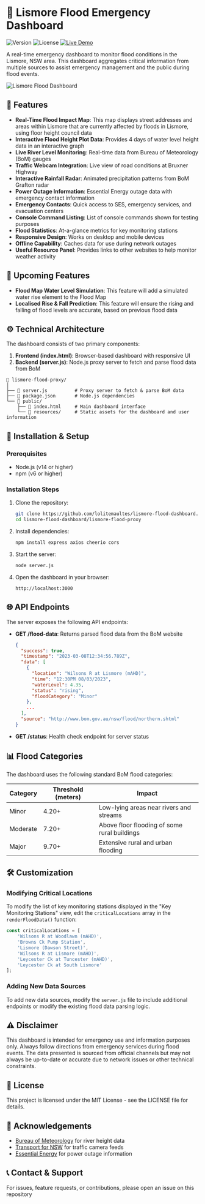 # 🌊 Lismore Flood Emergency Dashboard

![Version](https://img.shields.io/badge/version-2.0.0-blue)
![License](https://img.shields.io/badge/license-MIT-green)
[![Live Demo](https://img.shields.io/badge/View%20Live-Demo-brightgreen)](https://lismore-flood-dashboard.onrender.com)

A real-time emergency dashboard to monitor flood conditions in the Lismore, NSW area. This dashboard aggregates critical information from multiple sources to assist emergency management and the public during flood events.

![Lismore Flood Dashboard](https://github.com/user-attachments/assets/406417d6-c64b-4671-b318-690e95b34e34)


## 🚨 Features

- **Real-Time Flood Impact Map**: This map displays street addresses and areas within Lismore that are currently affected by floods in Lismore, using floor height council data
- **Interactive Flood Height Plot Data**: Provides 4 days of water level height data in an interactive graph
- **Live River Level Monitoring**: Real-time data from Bureau of Meteorology (BoM) gauges
- **Traffic Webcam Integration**: Live view of road conditions at Bruxner Highway
- **Interactive Rainfall Radar**: Animated precipitation patterns from BoM Grafton radar
- **Power Outage Information**: Essential Energy outage data with emergency contact information
- **Emergency Contacts**: Quick access to SES, emergency services, and evacuation centers
- **Console Command Listing**: List of console commands shown for testing purposes
- **Flood Statistics**: At-a-glance metrics for key monitoring stations
- **Responsive Design**: Works on desktop and mobile devices
- **Offline Capability**: Caches data for use during network outages
- **Useful Resource Panel**: Provides links to other websites to help monitor weather activity

## 👀 Upcoming Features
- **Flood Map Water Level Simulation**: This feature will add a simulated water rise element to the Flood Map
- **Localised Rise & Fall Prediction**: This feature will ensure the rising and falling of flood levels are accurate, based on previous flood data

## ⚙️ Technical Architecture

The dashboard consists of two primary components:

1. **Frontend (index.html)**: Browser-based dashboard with responsive UI
2. **Backend (server.js)**: Node.js proxy server to fetch and parse flood data from BoM

```
📁 lismore-flood-proxy/
│
├── 📄 server.js          # Proxy server to fetch & parse BoM data
├── 📄 package.json       # Node.js dependencies
└── 📁 public/            
    ├── 📄 index.html     # Main dashboard interface
    └── 📁 resources/     # Static assets for the dashboard and user information
```

## 🔧 Installation & Setup

### Prerequisites

- Node.js (v14 or higher)
- npm (v6 or higher)

### Installation Steps

1. Clone the repository:
   ```bash
   git clone https://github.com/lolitemaultes/lismore-flood-dashboard.git
   cd lismore-flood-dashboard/lismore-flood-proxy
   ```

2. Install dependencies:
   ```bash
   npm install express axios cheerio cors
   ```

3. Start the server:
   ```bash
   node server.js
   ```

4. Open the dashboard in your browser:
   ```
   http://localhost:3000
   ```

## 🌐 API Endpoints

The server exposes the following API endpoints:

- **GET /flood-data**: Returns parsed flood data from the BoM website
  ```json
  {
    "success": true,
    "timestamp": "2023-03-08T12:34:56.789Z",
    "data": [
      {
        "location": "Wilsons R at Lismore (mAHD)",
        "time": "12:30PM 08/03/2023",
        "waterLevel": 4.35,
        "status": "rising",
        "floodCategory": "Minor"
      },
      ...
    ],
    "source": "http://www.bom.gov.au/nsw/flood/northern.shtml"
  }
  ```

- **GET /status**: Health check endpoint for server status

## 📊 Flood Categories

The dashboard uses the following standard BoM flood categories:

| Category | Threshold (meters) | Impact                                      |
|----------|-------------------|---------------------------------------------|
| Minor    | 4.20+             | Low-lying areas near rivers and streams      |
| Moderate | 7.20+             | Above floor flooding of some rural buildings |
| Major    | 9.70+             | Extensive rural and urban flooding           |

## 🛠️ Customization

### Modifying Critical Locations

To modify the list of key monitoring stations displayed in the "Key Monitoring Stations" view, edit the `criticalLocations` array in the `renderFloodData()` function:

```javascript
const criticalLocations = [
    'Wilsons R at Woodlawn (mAHD)',
    'Browns Ck Pump Station',
    'Lismore (Dawson Street)',
    'Wilsons R at Lismore (mAHD)',
    'Leycester Ck at Tuncester (mAHD)',
    'Leycester Ck at South Lismore'
];
```

### Adding New Data Sources

To add new data sources, modify the `server.js` file to include additional endpoints or modify the existing flood data parsing logic.

## ⚠️ Disclaimer

This dashboard is intended for emergency use and information purposes only. Always follow directions from emergency services during flood events. The data presented is sourced from official channels but may not always be up-to-date or accurate due to network issues or other technical constraints.

## 📄 License

This project is licensed under the MIT License - see the LICENSE file for details.

## 🙏 Acknowledgements

- [Bureau of Meteorology](http://www.bom.gov.au) for river height data
- [Transport for NSW](https://www.transport.nsw.gov.au) for traffic camera feeds
- [Essential Energy](https://www.essentialenergy.com.au) for power outage information

## 📞 Contact & Support

For issues, feature requests, or contributions, please open an issue on this repository
